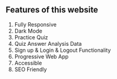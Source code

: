 ## Features of this website
1. Fully Responsive
2. Dark Mode
3. Practice Quiz
4. Quiz Answer Analysis Data
5. Sign up &amp; Login &amp; Logout Functionality
6. Progressive Web App
7. Accessible
8. SEO Friendly
